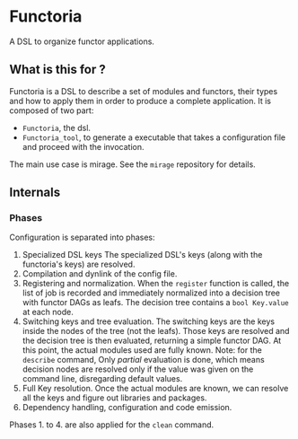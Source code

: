 # Functoria

A DSL to organize functor applications.

## What is this for ?

Functoria is a DSL to describe a set of modules and functors, their types and how to apply them in order to produce a complete application. It is composed of two part:
- `Functoria`, the dsl.
- `Functoria_tool`, to generate a executable that takes a configuration file and proceed with the invocation.

The main use case is mirage. See the `mirage` repository for details.


## Internals

### Phases

Configuration is separated into phases:

1. Specialized DSL keys
   The specialized DSL's keys (along with the functoria's keys) are resolved.
2. Compilation and dynlink of the config file.
3. Registering and normalization.
   When the `register` function is called, the list of job is recorded and
   immediately normalized into a decision tree with functor DAGs as leafs.
   The decision tree contains a `bool Key.value` at each node.
4. Switching keys and tree evaluation.
   The switching keys are the keys inside the nodes of the tree (not the leafs).
   Those keys are resolved and the decision tree is then evaluated, returning
   a simple functor DAG. At this point, the actual modules used are fully known.
   Note: for the `describe` command, Only _partial_ evaluation is done, which
   means decision nodes are resolved only if the value was given on the command
   line, disregarding default values.
5. Full Key resolution.
   Once the actual modules are known, we can resolve all the keys and figure out
   libraries and packages.
6. Dependency handling, configuration and code emission.

Phases 1. to 4. are also applied for the `clean` command.
